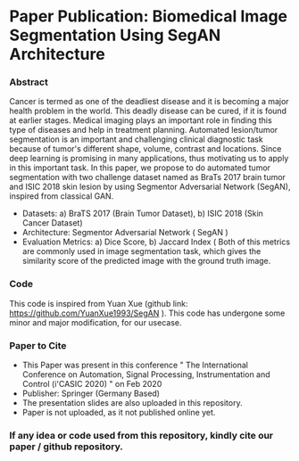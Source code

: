 # Paper Publication: Biomedical Image Segmentation Using SegAN Architecture

### Abstract

Cancer is termed as one of the deadliest disease and it is becoming a major health problem in the world. This deadly disease can be cured, if it is found at earlier stages. Medical imaging plays an important role in finding this type of diseases and help in treatment planning. Automated lesion/tumor segmentation is an important and challenging clinical diagnostic task because of tumor's different shape, volume, contrast and locations. Since deep learning is promising in many applications, thus motivating us to apply in this important task. In this paper, we propose to do automated tumor segmentation with two challenge dataset named as BraTs 2017 brain tumor and ISIC 2018 skin lesion by using Segmentor Adversarial Network (SegAN), inspired from classical GAN.

- Datasets: a) BraTS 2017 (Brain Tumor Dataset), b) ISIC 2018 (Skin Cancer Dataset)
- Architecture: Segmentor Adversarial Network ( SegAN )
- Evaluation Metrics: a) Dice Score, b) Jaccard Index ( Both of this metrics are commonly used in image segmentation task, which gives the similarity score of the predicted image with the ground truth image.

### Code

This code is inspired from Yuan Xue (github link: https://github.com/YuanXue1993/SegAN ). This code has undergone some minor and major modification, for our usecase.

### Paper to Cite

- This Paper was present in this conference " The International Conference on Automation, Signal Processing, Instrumentation and Control (i'CASIC 2020) " on Feb 2020
- Publisher: Springer (Germany Based)
- The presentation slides are also uploaded in this repository.
- Paper is not uploaded, as it not published online yet.

### If any idea or code used from this repository, kindly cite our paper / github repository.
